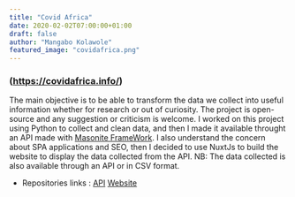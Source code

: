 ```yaml
---
title: "Covid Africa"
date: 2020-02-02T07:00:00+01:00
draft: false
author: "Mangabo Kolawole"
featured_image: "covidafrica.png"
---
```


### (https://covidafrica.info/)
The main objective is to be able to transform the data we collect into useful information whether for research or out of curiosity.
The project is open-source and any suggestion or criticism is welcome. I worked on this project using Python to collect and clean data, and then I made it available throught an API made with [Masonite FrameWork](https://docs.masoniteproject.com/). I also understand the concern about SPA applications and SEO, then I decided to use NuxtJs to build the website to display the data collected from the API.
NB: The data collected is also available through an API or in CSV format.

- Repositories links : [API](https://github.com/Covid-Africa/covid-africa-api) [Website](https://github.com/Covid-Africa/covid-africa-website)
